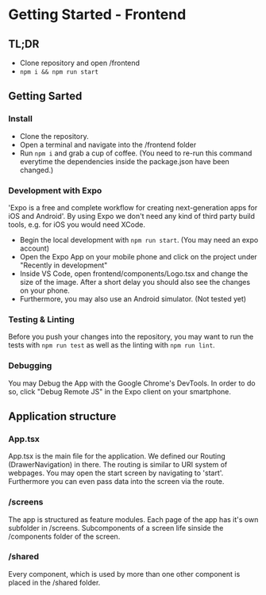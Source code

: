 # Getting Started - Frontend

## TL;DR
- Clone repository and open /frontend
- `npm i && npm run start`

## Getting Sarted

### Install
- Clone the repository.
- Open a terminal and navigate into the /frontend folder
- Run `npm i` and grab a cup of coffee. (You need to re-run this command everytime the dependencies inside the package.json have been changed.)

### Development with Expo
'Expo is a free and complete workflow for creating next-generation apps for iOS and Android'. By using Expo we don't need any kind of third party build tools, e.g. for iOS you would need XCode. 
- Begin the local development with `npm run start`. (You may need an expo account)
- Open the Expo App on your mobile phone and click on the project under "Recently in development"
- Inside VS Code, open frontend/components/Logo.tsx and change the size of the image. After a short delay you should also see the changes on your phone.
- Furthermore, you may also use an Android simulator. (Not tested yet)

### Testing & Linting
Before you push your changes into the repository, you may want to run the tests with `npm run test` as well as the linting with `npm run lint`.

### Debugging
You may Debug the App with the Google Chrome's DevTools. In order to do so, click "Debug Remote JS" in the Expo client on your smartphone. 

## Application structure

### App.tsx
App.tsx is the main file for the application. We defined our Routing (DrawerNavigation) in there. The routing is similar to URI system of webpages. You may open the start screen by navigating to 'start'. Furthermore you can even pass data into the screen via the route. 

### /screens
The app is structured as feature modules. Each page of the app has it's own subfolder in /screens. Subcomponents of a screen life sinside the /components folder of the screen. 

### /shared
Every component, which is used by more than one other component is placed in the /shared folder. 
